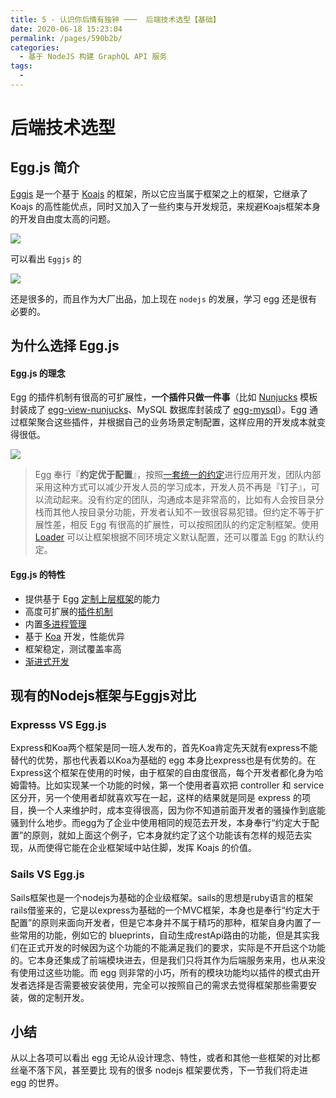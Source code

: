 ```yaml
---
title: 5 - 认识你后情有独钟 ───  后端技术选型【基础】
date: 2020-06-18 15:23:04
permalink: /pages/590b2b/
categories:
  - 基于 NodeJS 构建 GraphQL API 服务
tags:
  - 
---
```

# 后端技术选型

## Egg.js 简介

[Eggjs](https://eggjs.org/) 是一个基于 [Koajs](https://www.koajs.com.cn/) 的框架，所以它应当属于框架之上的框架，它继承了 Koajs 的高性能优点，同时又加入了一些约束与开发规范，来规避Koajs框架本身的开发自由度太高的问题。

![](https://user-gold-cdn.xitu.io/2020/2/28/1708a67ca8205f84?w=1339&h=698&f=png&s=104608)

可以看出 `Eggjs` 的

![](https://user-gold-cdn.xitu.io/2020/2/28/1708a68dd19a07b3?w=48&h=48&f=png&s=2823)

还是很多的，而且作为大厂出品，加上现在 `nodejs` 的发展，学习 egg 还是很有必要的。

## 为什么选择 Egg.js

#### Egg.js 的理念

Egg 的插件机制有很高的可扩展性，**一个插件只做一件事**（比如 [Nunjucks](https://mozilla.github.io/nunjucks) 模板封装成了 [egg-view-nunjucks](https://github.com/eggjs/egg-view-nunjucks)、MySQL 数据库封装成了 [egg-mysql](https://github.com/eggjs/egg-mysql)）。Egg 通过框架聚合这些插件，并根据自己的业务场景定制配置，这样应用的开发成本就变得很低。

![](https://user-gold-cdn.xitu.io/2020/2/28/1708a693cb16f76e?w=1361&h=649&f=png&s=84472)

> Egg 奉行『**约定优于配置**』，按照[一套统一的约定](https://eggjs.org/zh-cn/advanced/loader.html)进行应用开发，团队内部采用这种方式可以减少开发人员的学习成本，开发人员不再是『钉子』，可以流动起来。没有约定的团队，沟通成本是非常高的，比如有人会按目录分栈而其他人按目录分功能，开发者认知不一致很容易犯错。但约定不等于扩展性差，相反 Egg 有很高的扩展性，可以按照团队的约定定制框架。使用 [Loader](https://eggjs.org/zh-cn/advanced/loader.html) 可以让框架根据不同环境定义默认配置，还可以覆盖 Egg 的默认约定。

#### Egg.js 的特性

*   提供基于 Egg [定制上层框架](https://eggjs.org/zh-cn/advanced/framework.html)的能力
*   高度可扩展的[插件机制](https://eggjs.org/zh-cn/basics/plugin.html)
*   内置[多进程管理](https://eggjs.org/zh-cn/advanced/cluster-client.html)
*   基于 [Koa](http://koajs.com/) 开发，性能优异
*   框架稳定，测试覆盖率高
*   [渐进式开发](https://eggjs.org/zh-cn/tutorials/progressive.html)

## **现有的Nodejs框架与Eggjs对比**

### Expresss VS Egg.js

Express和Koa两个框架是同一班人发布的，首先Koa肯定先天就有express不能替代的优势，那也代表着以Koa为基础的 egg 本身比express也是有优势的。在Express这个框架在使用的时候，由于框架的自由度很高，每个开发者都化身为哈姆雷特。比如实现某一个功能的时候，第一个使用者喜欢把 controller 和 service 区分开，另一个使用者却就喜欢写在一起，这样的结果就是同是 express 的项目，换一个人来维护时，成本变得很高，因为你不知道前面开发者的骚操作到底能骚到什么地步。而egg为了企业中使用相同的规范去开发，本身奉行“约定大于配置”的原则，就如上面这个例子，它本身就约定了这个功能该有怎样的规范去实现，从而使得它能在企业框架域中站住脚，发挥 Koajs 的价值。

### Sails VS Egg.js

Sails框架也是一个nodejs为基础的企业级框架。sails的思想是ruby语言的框架rails借鉴来的，它是以express为基础的一个MVC框架，本身也是奉行“约定大于配置”的原则来面向开发者，但是它本身并不属于精巧的那种，框架自身内置了一些常用的功能，例如它的 blueprints，自动生成restApi路由的功能，但是其实我们在正式开发的时候因为这个功能的不能满足我们的要求，实际是不开启这个功能的。它本身还集成了前端模块进去，但是我们只将其作为后端服务来用，也从来没有使用过这些功能。而 egg 则非常的小巧，所有的模块功能均以插件的模式由开发者选择是否需要被安装使用，完全可以按照自己的需求去觉得框架那些需要安装，做的定制开发。

## 小结

从以上各项可以看出 egg 无论从设计理念、特性，或者和其他一些框架的对比都丝毫不落下风，甚至要比 现有的很多 nodejs 框架要优秀，下一节我们将走进 egg 的世界。